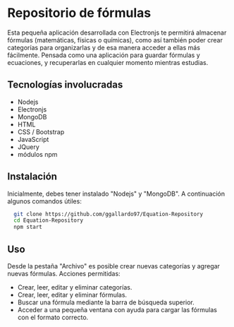 # Repositorio de fórmulas

Esta pequeña aplicación desarrollada con Electronjs te permitirá almacenar fórmulas (matemáticas, físicas o químicas), como así también poder crear categorías para organizarlas y de esa manera acceder a ellas más fácilmente.
Pensada como una aplicación para guardar fórmulas y ecuaciones, y recuperarlas en cualquier momento mientras estudias.


## Tecnologías involucradas
- Nodejs
- Electronjs
- MongoDB
- HTML
- CSS / Bootstrap
- JavaScript
- JQuery
- módulos npm



## Instalación

Inicialmente, debes tener instalado "Nodejs" y "MongoDB". A continuación algunos comandos útiles:
```bash
  git clone https://github.com/ggallardo97/Equation-Repository
  cd Equation-Repository
  npm start
```
    
## Uso
Desde la pestaña "Archivo" es posible crear nuevas categorías y agregar nuevas fórmulas.
Acciones permitidas:
- Crear, leer, editar y eliminar categorías.
- Crear, leer, editar y eliminar fórmulas.
- Buscar una fórmula mediante la barra de búsqueda superior.
- Acceder a una pequeña ventana con ayuda para cargar las fórmulas con el formato correcto.
